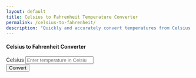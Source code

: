 ```yaml
---
layout: default
title: Celsius to Fahrenheit Temperature Converter
permalink: /celsius-to-fahrenheit/
description: "Quickly and accurately convert temperatures from Celsius (°C) to Fahrenheit (°F) with this easy-to-use tool."
---
```


<!-- Article Part -->
<div class="container mt-5">
  <div class="row justify-content-center">
    <div class="col-md-6">
      <div class="card shadow-sm">
        <div class="card-header bg-primary text-white text-center">
          <h4>Celsius to Fahrenheit Converter</h4>
        </div>
        <div class="card-body">
          <form id="converter-form">
            <div class="mb-3">
              <label for="celsius" class="form-label">Celsius</label>
              <input type="number" class="form-control" id="celsius" placeholder="Enter temperature in Celsius">
            </div>
            <div class="mb-3 text-center">
              <button type="button" class="btn btn-primary" onclick="convertToFahrenheit()">Convert</button>
            </div>
            <div class="alert alert-info d-none" id="result"></div>
          </form>
        </div>
      </div>
    </div>
  </div>
</div>

<script src="{{ '/assets/js/temp.js' | relative_url }}"></script>